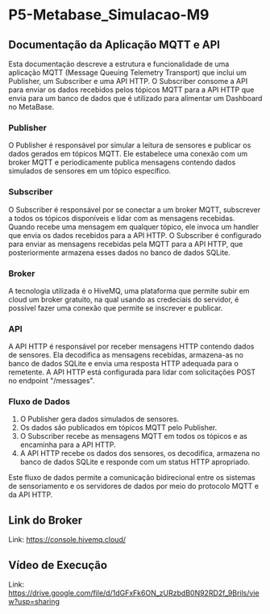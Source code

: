# P5-Metabase_Simulacao-M9

## Documentação da Aplicação MQTT e API

Esta documentação descreve a estrutura e funcionalidade de uma aplicação MQTT (Message Queuing Telemetry Transport) que inclui um Publisher, um Subscriber e uma API HTTP. O Subscriber consome a API para enviar os dados recebidos pelos tópicos MQTT para a API HTTP que envia para um banco de dados que é utilizado para alimentar um Dashboard no MetaBase.

### Publisher

O Publisher é responsável por simular a leitura de sensores e publicar os dados gerados em tópicos MQTT. Ele estabelece uma conexão com um broker MQTT e periodicamente publica mensagens contendo dados simulados de sensores em um tópico específico.

### Subscriber

O Subscriber é responsável por se conectar a um broker MQTT, subscrever a todos os tópicos disponíveis e lidar com as mensagens recebidas. Quando recebe uma mensagem em qualquer tópico, ele invoca um handler que envia os dados recebidos para a API HTTP. O Subscriber é configurado para enviar as mensagens recebidas pela MQTT para a API HTTP, que posteriormente armazena esses dados no banco de dados SQLite.

### Broker

A tecnologia utilizada é o HiveMQ, uma plataforma que permite subir em cloud um broker gratuito, na qual usando as credeciais do servidor, é possível fazer uma conexão que permite se inscrever e publicar.

### API

A API HTTP é responsável por receber mensagens HTTP contendo dados de sensores. Ela decodifica as mensagens recebidas, armazena-as no banco de dados SQLite e envia uma resposta HTTP adequada para o remetente. A API HTTP está configurada para lidar com solicitações POST no endpoint "/messages".

### Fluxo de Dados

1. O Publisher gera dados simulados de sensores.
2. Os dados são publicados em tópicos MQTT pelo Publisher.
3. O Subscriber recebe as mensagens MQTT em todos os tópicos e as encaminha para a API HTTP.
4. A API HTTP recebe os dados dos sensores, os decodifica, armazena no banco de dados SQLite e responde com um status HTTP apropriado.

Este fluxo de dados permite a comunicação bidirecional entre os sistemas de sensoriamento e os servidores de dados por meio do protocolo MQTT e da API HTTP.

## Link do Broker

Link: https://console.hivemq.cloud/

## Vídeo de Execução

Link: https://drive.google.com/file/d/1dGFxFk6ON_zURzbdB0N92RD2f_9Brils/view?usp=sharing
